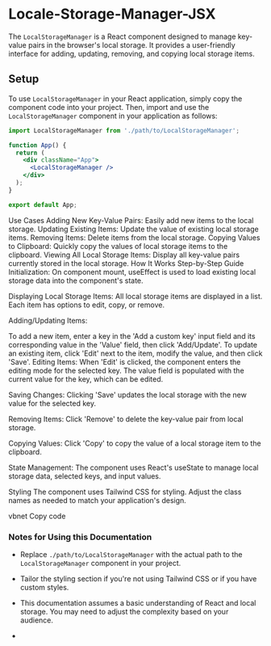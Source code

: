# Locale-Storage-Manager-JSX

The `LocalStorageManager` is a React component designed to manage key-value pairs in the browser's local storage. It provides a user-friendly interface for adding, updating, removing, and copying local storage items.

## Setup

To use `LocalStorageManager` in your React application, simply copy the component code into your project. Then, import and use the `LocalStorageManager` component in your application as follows:

```jsx
import LocalStorageManager from './path/to/LocalStorageManager';

function App() {
  return (
    <div className="App">
      <LocalStorageManager />
    </div>
  );
}

export default App;
```

Use Cases
Adding New Key-Value Pairs: Easily add new items to the local storage.
Updating Existing Items: Update the value of existing local storage items.
Removing Items: Delete items from the local storage.
Copying Values to Clipboard: Quickly copy the values of local storage items to the clipboard.
Viewing All Local Storage Items: Display all key-value pairs currently stored in the local storage.
How It Works
Step-by-Step Guide
Initialization: On component mount, useEffect is used to load existing local storage data into the component's state.

Displaying Local Storage Items: All local storage items are displayed in a list. Each item has options to edit, copy, or remove.

Adding/Updating Items:

To add a new item, enter a key in the 'Add a custom key' input field and its corresponding value in the 'Value' field, then click 'Add/Update'.
To update an existing item, click 'Edit' next to the item, modify the value, and then click 'Save'.
Editing Items: When 'Edit' is clicked, the component enters the editing mode for the selected key. The value field is populated with the current value for the key, which can be edited.

Saving Changes: Clicking 'Save' updates the local storage with the new value for the selected key.

Removing Items: Click 'Remove' to delete the key-value pair from local storage.

Copying Values: Click 'Copy' to copy the value of a local storage item to the clipboard.

State Management: The component uses React's useState to manage local storage data, selected keys, and input values.

Styling
The component uses Tailwind CSS for styling. Adjust the class names as needed to match your application's design.

vbnet
Copy code

### Notes for Using this Documentation
- Replace `./path/to/LocalStorageManager` with the actual path to the `LocalStorageManager` component in your project.
- Tailor the styling section if you're not using Tailwind CSS or if you have custom styles.
- This documentation assumes a basic understanding of React and local storage. You may need to adjust the complexity based on your audience.

- 
